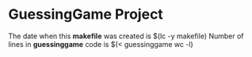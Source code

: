 # GuessingGame Project
The date when this **makefile**  was created is $(lc -y makefile)
Number of lines in **guessinggame** code is $(< guessinggame wc -l)
